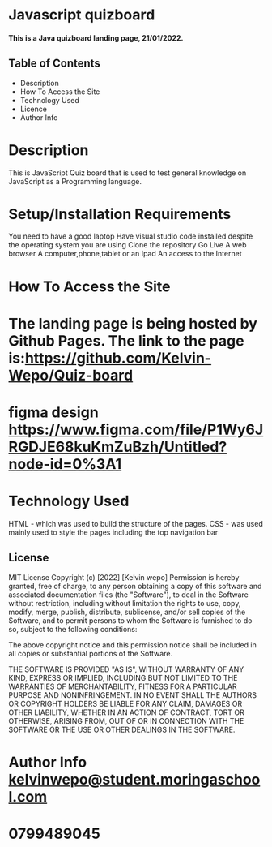 # Javascript quizboard

 #### This is a Java quizboard landing page, 21/01/2022.


## Table of Contents
+ Description
+ How To Access the Site
+ Technology Used
+ Licence
+ Author Info

# Description
This is JavaScript Quiz board that is used to test general knowledge on JavaScript as a Programming language.

# Setup/Installation Requirements
You need to have a good laptop Have visual studio code installed despite the operating system you are using Clone the repository Go Live A web browser A computer,phone,tablet or an Ipad An access to the Internet

# How To Access the Site
# The landing page is being hosted by Github Pages. The link to the page is:https://github.com/Kelvin-Wepo/Quiz-board
# figma design https://www.figma.com/file/P1Wy6JRGDJE68kuKmZuBzh/Untitled?node-id=0%3A1

# Technology Used
HTML - which was used to build the structure of the pages.
CSS - was used mainly used to style the pages including the top navigation bar
## License
MIT License Copyright (c) [2022] [Kelvin wepo] Permission is hereby granted, free of charge, to any person obtaining a copy of this software and associated documentation files (the "Software"), to deal in the Software without restriction, including without limitation the rights to use, copy, modify, merge, publish, distribute, sublicense, and/or sell copies of the Software, and to permit persons to whom the Software is furnished to do so, subject to the following conditions:

The above copyright notice and this permission notice shall be included in all copies or substantial portions of the Software.

THE SOFTWARE IS PROVIDED "AS IS", WITHOUT WARRANTY OF ANY KIND, EXPRESS OR IMPLIED, INCLUDING BUT NOT LIMITED TO THE WARRANTIES OF MERCHANTABILITY, FITNESS FOR A PARTICULAR PURPOSE AND NONINFRINGEMENT. IN NO EVENT SHALL THE AUTHORS OR COPYRIGHT HOLDERS BE LIABLE FOR ANY CLAIM, DAMAGES OR OTHER LIABILITY, WHETHER IN AN ACTION OF CONTRACT, TORT OR OTHERWISE, ARISING FROM, OUT OF OR IN CONNECTION WITH THE SOFTWARE OR THE USE OR OTHER DEALINGS IN THE SOFTWARE.

# Author Info kelvinwepo@student.moringaschool.com
# 0799489045